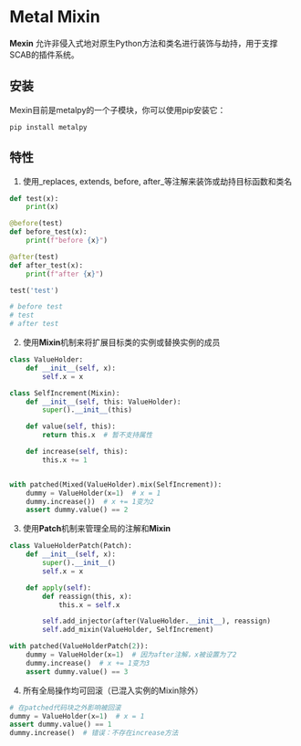 Metal Mixin
===========================

**Mexin** 允许非侵入式地对原生Python方法和类名进行装饰与劫持，用于支撑SCAB的插件系统。 

安装
------------
Mexin目前是metalpy的一个子模块，你可以使用pip安装它：

```console
pip install metalpy
```

特性
-----
1. 使用_replaces, extends, before, after_等注解来装饰或劫持目标函数和类名
```python
def test(x):
    print(x)

@before(test)
def before_test(x):
    print(f"before {x}")

@after(test)
def after_test(x):
    print(f"after {x}")

test('test')

# before test
# test
# after test
```

2. 使用**Mixin**机制来将扩展目标类的实例或替换实例的成员
```python
class ValueHolder:
    def __init__(self, x):
        self.x = x

class SelfIncrement(Mixin):
    def __init__(self, this: ValueHolder):
        super().__init__(this)

    def value(self, this):
        return this.x  # 暂不支持属性

    def increase(self, this):
        this.x += 1


with patched(Mixed(ValueHolder).mix(SelfIncrement)):
    dummy = ValueHolder(x=1)  # x = 1
    dummy.increase())  # x += 1变为2
    assert dummy.value() == 2
```

3. 使用**Patch**机制来管理全局的注解和**Mixin**
```python
class ValueHolderPatch(Patch):
    def __init__(self, x):
        super().__init__()
        self.x = x

    def apply(self):
        def reassign(this, x):
            this.x = self.x

        self.add_injector(after(ValueHolder.__init__), reassign)
        self.add_mixin(ValueHolder, SelfIncrement)

with patched(ValueHolderPatch(2)):
    dummy = ValueHolder(x=1)  # 因为after注解，x被设置为了2
    dummy.increase()  # x += 1变为3
    assert dummy.value() == 3
```

4. 所有全局操作均可回滚（已混入实例的Mixin除外）
```python
# 在patched代码块之外影响被回滚
dummy = ValueHolder(x=1)  # x = 1
assert dummy.value() == 1
dummy.increase()  # 错误：不存在increase方法
```